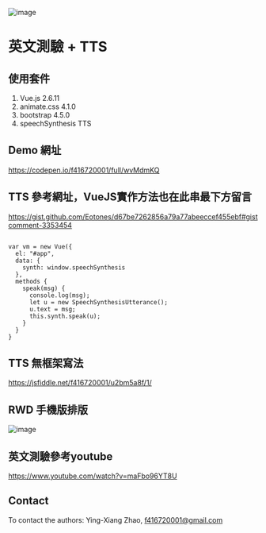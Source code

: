 ![image](https://github.com/f416720001/EnglishTestWithVueandTTS/blob/master/06252.png)
# 英文測驗 + TTS
## 使用套件
1. Vue.js 2.6.11
2. animate.css 4.1.0
3. bootstrap 4.5.0
4. speechSynthesis TTS

## Demo 網址
https://codepen.io/f416720001/full/wvMdmKQ

## TTS 參考網址，VueJS實作方法也在此串最下方留言
https://gist.github.com/Eotones/d67be7262856a79a77abeeccef455ebf#gistcomment-3353454

<pre><code>
var vm = new Vue({
  el: "#app",
  data: {
    synth: window.speechSynthesis
  },
  methods {
    speak(msg) {
      console.log(msg);
      let u = new SpeechSynthesisUtterance();
      u.text = msg;
      this.synth.speak(u);
    }
  }
}
</code></pre>

## TTS 無框架寫法
https://jsfiddle.net/f416720001/u2bm5a8f/1/

## RWD 手機版排版
![image](https://github.com/f416720001/EnglishTestWithVueandTTS/blob/master/0625.png)

## 英文測驗參考youtube
https://www.youtube.com/watch?v=maFbo96YT8U

## Contact
To contact the authors:
Ying-Xiang Zhao, f416720001@gmail.com
